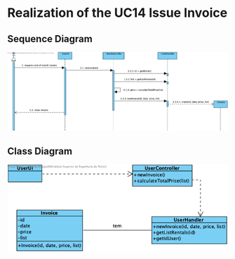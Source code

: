 # Realization of the UC14 Issue Invoice

##	Sequence Diagram

![SD_UC14.png](SD_UC14.png)

##	Class Diagram

![CD_UC14.png](CD_UC14.png)
